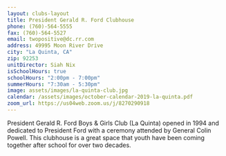 ```yaml
---
layout: clubs-layout
title: President Gerald R. Ford Clubhouse
phone: (760)-564-5555
fax: (760)-564-5527
email: twopositive@dc.rr.com
address: 49995 Moon River Drive
city: "La Quinta, CA"
zip: 92253
unitDirector: Siah Nix
isSchoolHours: true
schoolHours: "2:00pm - 7:00pm"
summerHours: "7:30am - 5:30pm"
image: assets/images/la-quinta-club.jpg
calendar: /assets/images/october-calendar-2019-la-quinta.pdf
zoom_url: https://us04web.zoom.us/j/8270290918
---
```


President Gerald R. Ford Boys & Girls Club (La Quinta) opened in 1994 and dedicated to
President Ford with a ceremony attended by General Colin Powell. This clubhouse is a great space that youth have been coming together after school for over two decades.
